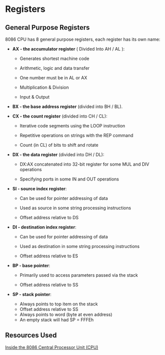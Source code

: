 # Registers

## General Purpose Registers
8086 CPU has 8 general purpose registers, each register has its own name: 

* **AX - the accumulator register** ( Divided Into AH / AL ):
    
    * Generates shortest machine code
    
    * Arithmetic, logic and data transfer
    
    * One number must be in AL or AX
    
    * Multiplication & Division
    
    * Input & Output
     

* **BX - the base address register** (divided into BH / BL).
 
* **CX - the count register** (divided into CH / CL):
    
    * Iterative code segments using the LOOP instruction
    
    * Repetitive operations on strings with the REP command
    
    * Count (in CL) of bits to shift and rotate
 

* **DX - the data register** (divided into DH / DL):
    
    * DX:AX concatenated into 32-bit register for some MUL and DIV operations
    
    * Specifying ports in some IN and OUT operations
 
* **SI - source index register**:
    
    * Can be used for pointer addressing of data
    
    * Used as source in some string processing instructions
    
    * Offset address relative to DS
 
* **DI - destination index register**:
    
    * Can be used for pointer addressing of data
    
    * Used as destination in some string processing instructions
    
    * Offset address relative to ES
 
* **BP - base pointer**:

    * Primarily used to access parameters passed via the stack
 
    * Offset address relative to SS
 
* **SP - stack pointer**:
    * Always points to top item on the stack
    * Offset address relative to SS
    * Always points to word (byte at even address)
    * An empty stack will had SP = FFFEh


## Resources Used
[Inside the 8086 Central Processor Unit (CPU)](https://eclass.upatras.gr/modules/document/file.php/EE649/8086%20Registers.htm)